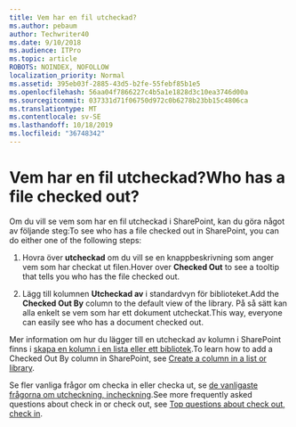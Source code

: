 ```yaml
---
title: Vem har en fil utcheckad?
ms.author: pebaum
author: Techwriter40
ms.date: 9/10/2018
ms.audience: ITPro
ms.topic: article
ROBOTS: NOINDEX, NOFOLLOW
localization_priority: Normal
ms.assetid: 395eb03f-2885-43d5-b2fe-55febf85b1e5
ms.openlocfilehash: 56aa04f7866227c4b5a1e1828d3c10ea3746d00a
ms.sourcegitcommit: 037331d71f06750d972c0b6278b23bb15c4806ca
ms.translationtype: MT
ms.contentlocale: sv-SE
ms.lasthandoff: 10/18/2019
ms.locfileid: "36748342"
---
```

# <a name="who-has-a-file-checked-out"></a><span data-ttu-id="61a9c-102">Vem har en fil utcheckad?</span><span class="sxs-lookup"><span data-stu-id="61a9c-102">Who has a file checked out?</span></span>

<span data-ttu-id="61a9c-103">Om du vill se vem som har en fil utcheckad i SharePoint, kan du göra något av följande steg:</span><span class="sxs-lookup"><span data-stu-id="61a9c-103">To see who has a file checked out in SharePoint, you can do either one of the following steps:</span></span>
  
1. <span data-ttu-id="61a9c-104">Hovra över **utcheckad** om du vill se en knappbeskrivning som anger vem som har checkat ut filen.</span><span class="sxs-lookup"><span data-stu-id="61a9c-104">Hover over **Checked Out** to see a tooltip that tells you who has the file checked out.</span></span> 
    
2. <span data-ttu-id="61a9c-105">Lägg till kolumnen **Utcheckad av** i standardvyn för biblioteket.</span><span class="sxs-lookup"><span data-stu-id="61a9c-105">Add the **Checked Out By** column to the default view of the library.</span></span> <span data-ttu-id="61a9c-106">På så sätt kan alla enkelt se vem som har ett dokument utcheckat.</span><span class="sxs-lookup"><span data-stu-id="61a9c-106">This way, everyone can easily see who has a document checked out.</span></span> 
    
<span data-ttu-id="61a9c-107">Mer information om hur du lägger till en utcheckad av kolumn i SharePoint finns i [skapa en kolumn i en lista eller ett bibliotek](https://go.microsoft.com/fwlink/?linkid=2019591).</span><span class="sxs-lookup"><span data-stu-id="61a9c-107">To learn how to add a Checked Out By column in SharePoint, see [Create a column in a list or library](https://go.microsoft.com/fwlink/?linkid=2019591).</span></span> 
  
<span data-ttu-id="61a9c-108">Se fler vanliga frågor om checka in eller checka ut, se [de vanligaste frågorna om utcheckning, incheckning](https://go.microsoft.com/fwlink/?linkid=2018786).</span><span class="sxs-lookup"><span data-stu-id="61a9c-108">See more frequently asked questions about check in or check out, see [Top questions about check out, check in](https://go.microsoft.com/fwlink/?linkid=2018786).</span></span>
  


